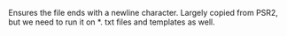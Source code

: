 Ensures the file ends with a newline character.
Largely copied from PSR2, but we need to run it on *. txt files and templates as
well.